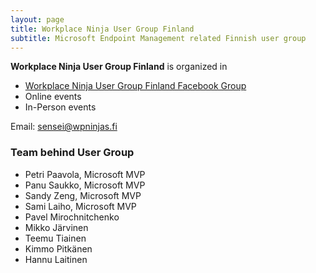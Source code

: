 ```yaml
---
layout: page
title: Workplace Ninja User Group Finland
subtitle: Microsoft Endpoint Management related Finnish user group
---
```


**Workplace Ninja User Group Finland** is organized in

- [Workplace Ninja User Group Finland Facebook Group](https://www.facebook.com/groups/wpninjasfi/)
- Online events
- In-Person events


   
Email: sensei@wpninjas.fi

### Team behind User Group

- Petri Paavola, Microsoft MVP
- Panu Saukko, Microsoft MVP
- Sandy Zeng, Microsoft MVP
- Sami Laiho, Microsoft MVP
- Pavel Mirochnitchenko
- Mikko Järvinen
- Teemu Tiainen
- Kimmo Pitkänen
- Hannu Laitinen
